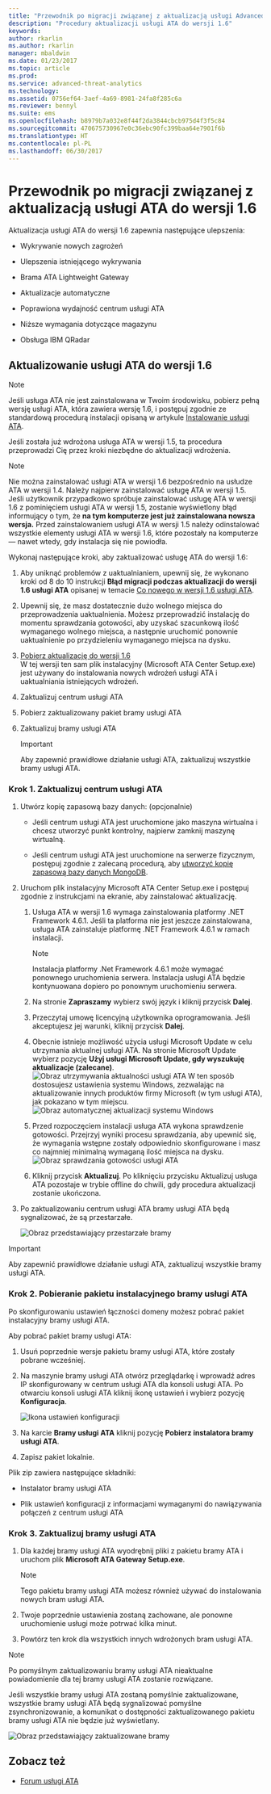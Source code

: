 ```yaml
---
title: "Przewodnik po migracji związanej z aktualizacją usługi Advanced Threat Analytics do wersji 1.6 | Dokumentacja firmy Microsoft"
description: "Procedury aktualizacji usługi ATA do wersji 1.6"
keywords: 
author: rkarlin
ms.author: rkarlin
manager: mbaldwin
ms.date: 01/23/2017
ms.topic: article
ms.prod: 
ms.service: advanced-threat-analytics
ms.technology: 
ms.assetid: 0756ef64-3aef-4a69-8981-24fa8f285c6a
ms.reviewer: bennyl
ms.suite: ems
ms.openlocfilehash: b8979b7a032e8f44f2da3844cbcb975d4f3f5c84
ms.sourcegitcommit: 470675730967e0c36ebc90fc399baa64e7901f6b
ms.translationtype: HT
ms.contentlocale: pl-PL
ms.lasthandoff: 06/30/2017
---
```

# <a name="ata-update-to-16-migration-guide"></a>Przewodnik po migracji związanej z aktualizacją usługi ATA do wersji 1.6
Aktualizacja usługi ATA do wersji 1.6 zapewnia następujące ulepszenia:

-   Wykrywanie nowych zagrożeń

-   Ulepszenia istniejącego wykrywania

-   Brama ATA Lightweight Gateway

-   Aktualizacje automatyczne

-   Poprawiona wydajność centrum usługi ATA

-   Niższe wymagania dotyczące magazynu

-   Obsługa IBM QRadar

## <a name="updating-ata-to-version-16"></a>Aktualizowanie usługi ATA do wersji 1.6
> [!NOTE] 
> Jeśli usługa ATA nie jest zainstalowana w Twoim środowisku, pobierz pełną wersję usługi ATA, która zawiera wersję 1.6, i postępuj zgodnie ze standardową procedurą instalacji opisaną w artykule [Instalowanie usługi ATA](install-ata-step1.md).

Jeśli została już wdrożona usługa ATA w wersji 1.5, ta procedura przeprowadzi Cię przez kroki niezbędne do aktualizacji wdrożenia.

> [!NOTE] 
> Nie można zainstalować usługi ATA w wersji 1.6 bezpośrednio na usłudze ATA w wersji 1.4. Należy najpierw zainstalować usługę ATA w wersji 1.5. Jeśli użytkownik przypadkowo spróbuje zainstalować usługę ATA w wersji 1.6 z pominięciem usługi ATA w wersji 1.5, zostanie wyświetlony błąd informujący o tym, że **na tym komputerze jest już zainstalowana nowsza wersja.** Przed zainstalowaniem usługi ATA w wersji 1.5 należy odinstalować wszystkie elementy usługi ATA w wersji 1.6, które pozostały na komputerze — nawet wtedy, gdy instalacja się nie powiodła.

Wykonaj następujące kroki, aby zaktualizować usługę ATA do wersji 1.6:

1. Aby uniknąć problemów z uaktualnianiem, upewnij się, że wykonano kroki od 8 do 10 instrukcji **Błąd migracji podczas aktualizacji do wersji 1.6 usługi ATA** opisanej w temacie [Co nowego w wersji 1.6 usługi ATA](whats-new-version-1.6.md).
2. Upewnij się, że masz dostatecznie dużo wolnego miejsca do przeprowadzenia uaktualnienia. Możesz przeprowadzić instalację do momentu sprawdzania gotowości, aby uzyskać szacunkową ilość wymaganego wolnego miejsca, a następnie uruchomić ponownie uaktualnienie po przydzieleniu wymaganego miejsca na dysku.
1.  [Pobierz aktualizację do wersji 1.6](http://www.microsoft.com/evalcenter/evaluate-microsoft-advanced-threat-analytics)<br>
W tej wersji ten sam plik instalacyjny (Microsoft ATA Center Setup.exe) jest używany do instalowania nowych wdrożeń usługi ATA i uaktualniania istniejących wdrożeń.

2.  Zaktualizuj centrum usługi ATA

3.  Pobierz zaktualizowany pakiet bramy usługi ATA

4.  Zaktualizuj bramy usługi ATA

    > [!IMPORTANT]
    > Aby zapewnić prawidłowe działanie usługi ATA, zaktualizuj wszystkie bramy usługi ATA.

### <a name="step-1-update-the-ata-center"></a>Krok 1. Zaktualizuj centrum usługi ATA

1.  Utwórz kopię zapasową bazy danych: (opcjonalnie)

    -   Jeśli centrum usługi ATA jest uruchomione jako maszyna wirtualna i chcesz utworzyć punkt kontrolny, najpierw zamknij maszynę wirtualną.

    -   Jeśli centrum usługi ATA jest uruchomione na serwerze fizycznym, postępuj zgodnie z zalecaną procedurą, aby [utworzyć kopię zapasową bazy danych MongoDB](https://docs.mongodb.org/manual/core/backups/).

2.  Uruchom plik instalacyjny Microsoft ATA Center Setup.exe i postępuj zgodnie z instrukcjami na ekranie, aby zainstalować aktualizację.

    1.  Usługa ATA w wersji 1.6 wymaga zainstalowania platformy .NET Framework 4.6.1. Jeśli ta platforma nie jest jeszcze zainstalowana, usługa ATA zainstaluje platformę .NET Framework 4.6.1 w ramach instalacji.
    
        > [!NOTE] 
        > Instalacja platformy .Net Framework 4.6.1 może wymagać ponownego uruchomienia serwera. Instalacja usługi ATA będzie kontynuowana dopiero po ponownym uruchomieniu serwera.
    
    2.  Na stronie **Zapraszamy** wybierz swój język i kliknij przycisk **Dalej**.

    3.  Przeczytaj umowę licencyjną użytkownika oprogramowania. Jeśli akceptujesz jej warunki, kliknij przycisk **Dalej**.

    4.  Obecnie istnieje możliwość użycia usługi Microsoft Update w celu utrzymania aktualnej usługi ATA.  Na stronie Microsoft Update wybierz pozycję **Użyj usługi Microsoft Update, gdy wyszukuję aktualizacje (zalecane)**.
    ![Obraz utrzymywania aktualności usługi ATA](media/ata_ms_update.png) W ten sposób dostosujesz ustawienia systemu Windows, zezwalając na aktualizowanie innych produktów firmy Microsoft (w tym usługi ATA), jak pokazano w tym miejscu. 
     ![Obraz automatycznej aktualizacji systemu Windows](media/ata_installupdatesautomatically.png)

    5.  Przed rozpoczęciem instalacji usługa ATA wykona sprawdzenie gotowości. Przejrzyj wyniki procesu sprawdzania, aby upewnić się, że wymagania wstępne zostały odpowiednio skonfigurowane i masz co najmniej minimalną wymaganą ilość miejsca na dysku. 
    ![Obraz sprawdzania gotowości usługi ATA](media/ata_install_readinesschecks.png)

    6.  Kliknij przycisk **Aktualizuj**. Po kliknięciu przycisku Aktualizuj usługa ATA pozostaje w trybie offline do chwili, gdy procedura aktualizacji zostanie ukończona.

3.  Po zaktualizowaniu centrum usługi ATA bramy usługi ATA będą sygnalizować, że są przestarzałe.

    ![Obraz przedstawiający przestarzałe bramy](media/ATA-center-outdated.png)

> [!IMPORTANT] 
> Aby zapewnić prawidłowe działanie usługi ATA, zaktualizuj wszystkie bramy usługi ATA.

### <a name="step-2-download-the-ata-gateway-setup-package"></a>Krok 2. Pobieranie pakietu instalacyjnego bramy usługi ATA
Po skonfigurowaniu ustawień łączności domeny możesz pobrać pakiet instalacyjny bramy usługi ATA.

Aby pobrać pakiet bramy usługi ATA:

1.  Usuń poprzednie wersje pakietu bramy usługi ATA, które zostały pobrane wcześniej.

2.  Na maszynie bramy usługi ATA otwórz przeglądarkę i wprowadź adres IP skonfigurowany w centrum usługi ATA dla konsoli usługi ATA. Po otwarciu konsoli usługi ATA kliknij ikonę ustawień i wybierz pozycję **Konfiguracja**.

    ![Ikona ustawień konfiguracji](media/ATA-config-icon.png)

3.  Na karcie **Bramy usługi ATA** kliknij pozycję **Pobierz instalatora bramy usługi ATA**.

4.  Zapisz pakiet lokalnie.

Plik zip zawiera następujące składniki:

-   Instalator bramy usługi ATA

-   Plik ustawień konfiguracji z informacjami wymaganymi do nawiązywania połączeń z centrum usługi ATA

### <a name="step-3-update-the-ata-gateways"></a>Krok 3. Zaktualizuj bramy usługi ATA

1.  Dla każdej bramy usługi ATA wyodrębnij pliki z pakietu bramy ATA i uruchom plik **Microsoft ATA Gateway Setup.exe**.

    > [!NOTE] 
    > Tego pakietu bramy usługi ATA możesz również używać do instalowania nowych bram usługi ATA.

2.  Twoje poprzednie ustawienia zostaną zachowane, ale ponowne uruchomienie usługi może potrwać kilka minut.

3.  Powtórz ten krok dla wszystkich innych wdrożonych bram usługi ATA.

> [!NOTE] 
> Po pomyślnym zaktualizowaniu bramy usługi ATA nieaktualne powiadomienie dla tej bramy usługi ATA zostanie rozwiązane.

Jeśli wszystkie bramy usługi ATA zostaną pomyślnie zaktualizowane, wszystkie bramy usługi ATA będą sygnalizować pomyślne zsynchronizowanie, a komunikat o dostępności zaktualizowanego pakietu bramy usługi ATA nie będzie już wyświetlany.

![Obraz przedstawiający zaktualizowane bramy](media/ATA-gw-updated.png)


## <a name="see-also"></a>Zobacz też

- [Forum usługi ATA](https://social.technet.microsoft.com/Forums/security/home?forum=mata)
